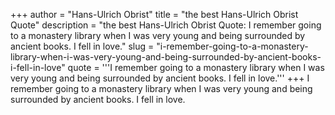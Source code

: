 +++
author = "Hans-Ulrich Obrist"
title = "the best Hans-Ulrich Obrist Quote"
description = "the best Hans-Ulrich Obrist Quote: I remember going to a monastery library when I was very young and being surrounded by ancient books. I fell in love."
slug = "i-remember-going-to-a-monastery-library-when-i-was-very-young-and-being-surrounded-by-ancient-books-i-fell-in-love"
quote = '''I remember going to a monastery library when I was very young and being surrounded by ancient books. I fell in love.'''
+++
I remember going to a monastery library when I was very young and being surrounded by ancient books. I fell in love.
